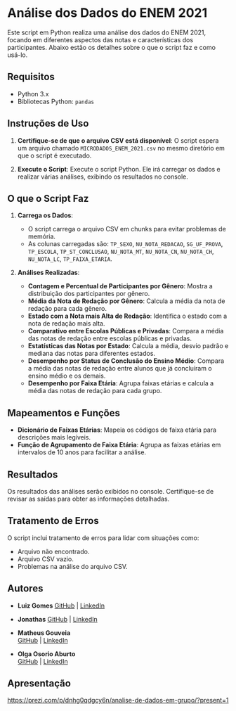 # Análise dos Dados do ENEM 2021

Este script em Python realiza uma análise dos dados do ENEM 2021, focando em diferentes aspectos das notas e características dos participantes. Abaixo estão os detalhes sobre o que o script faz e como usá-lo.

## Requisitos

- Python 3.x
- Bibliotecas Python: `pandas`

## Instruções de Uso

1. **Certifique-se de que o arquivo CSV está disponível**: O script espera um arquivo chamado `MICRODADOS_ENEM_2021.csv` no mesmo diretório em que o script é executado.

2. **Execute o Script**: Execute o script Python. Ele irá carregar os dados e realizar várias análises, exibindo os resultados no console.

## O que o Script Faz

1. **Carrega os Dados**:
   - O script carrega o arquivo CSV em chunks para evitar problemas de memória.
   - As colunas carregadas são: `TP_SEXO`, `NU_NOTA_REDACAO`, `SG_UF_PROVA`, `TP_ESCOLA`, `TP_ST_CONCLUSAO`, `NU_NOTA_MT`, `NU_NOTA_CN`, `NU_NOTA_CH`, `NU_NOTA_LC`, `TP_FAIXA_ETARIA`.

2. **Análises Realizadas**:
   - **Contagem e Percentual de Participantes por Gênero**: Mostra a distribuição dos participantes por gênero.
   - **Média da Nota de Redação por Gênero**: Calcula a média da nota de redação para cada gênero.
   - **Estado com a Nota mais Alta de Redação**: Identifica o estado com a nota de redação mais alta.
   - **Comparativo entre Escolas Públicas e Privadas**: Compara a média das notas de redação entre escolas públicas e privadas.
   - **Estatísticas das Notas por Estado**: Calcula a média, desvio padrão e mediana das notas para diferentes estados.
   - **Desempenho por Status de Conclusão do Ensino Médio**: Compara a média das notas de redação entre alunos que já concluíram o ensino médio e os demais.
   - **Desempenho por Faixa Etária**: Agrupa faixas etárias e calcula a média das notas de redação para cada grupo.

## Mapeamentos e Funções

- **Dicionário de Faixas Etárias**: Mapeia os códigos de faixa etária para descrições mais legíveis.
- **Função de Agrupamento de Faixa Etária**: Agrupa as faixas etárias em intervalos de 10 anos para facilitar a análise.

## Resultados

Os resultados das análises serão exibidos no console. Certifique-se de revisar as saídas para obter as informações detalhadas.

## Tratamento de Erros

O script inclui tratamento de erros para lidar com situações como:
- Arquivo não encontrado.
- Arquivo CSV vazio.
- Problemas na análise do arquivo CSV.

## Autores

- **Luiz Gomes**
[GitHub](https://github.com/) | [LinkedIn](https://www.linkedin.com/in/lucgomes1)

- **Jonathas**
[GitHub](https://github.com/) | [LinkedIn](https://www.linkedin.com/in//)

- **Matheus Gouveia**  
  [GitHub](https://github.com/gouveiamdb) | [LinkedIn](https://www.linkedin.com/in/gouveiamdb)

- **Olga Osorio Aburto**  
  [GitHub](http://github.com/olgaosorio/) | [LinkedIn](http://linkedin.com/in/olga-osorio-aburto/)

## Apresentação

https://prezi.com/p/dnhg0qdgcy6n/analise-de-dados-em-grupo/?present=1